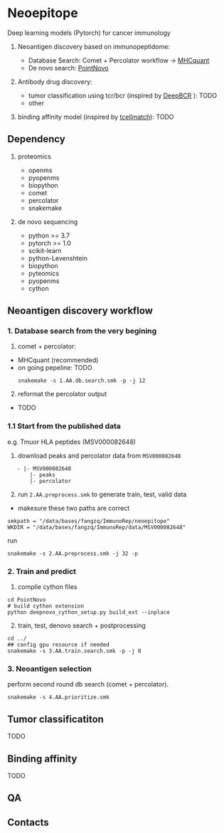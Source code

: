 

# Neoepitope
Deep learning models (Pytorch) for cancer immunology 

1. Neoantigen discovery based on immunopeptidome: 
    - Database Search: Comet + Percolator workflow -> [MHCquant](https://github.com/Leon-Bichmann/MHCquant)
    - De novo search: [PointNovo](https://github.com/volpato30/PointNovo)
2. Antibody drug discovery:
   - tumor classification using tcr/bcr (inspired by [DeepBCR](https://bitbucket.org/liulab/deepbcr) ): TODO
   - other

3. binding affinity model (inspired by [tcellmatch](https://github.com/theislab/tcellmatch)): TODO

## Dependency
1. proteomics
   - openms
   - pyopenms
   - biopython
   - comet
   - percolator
   - snakemake

2. de novo sequencing 
   - python >= 3.7
   - pytorch >= 1.0
   - scikit-learn
   - python-Levenshtein
   - biopython
   - pyteomics
   - pyopenms
   - cython


## Neoantigen discovery workflow


### 1. Database search from the very begining 
1. comet + percolator:
* MHCquant (recommended) 
* on going pepeline: TODO
   ```shell
   snakemake -s 1.AA.db.search.smk -p -j 12
   ```

2. reformat the percolator output 
  - TODO

### 1.1 Start from the published data
e.g. Tmuor HLA peptides (MSV000082648)
1. download peaks and percolator data from `MSV000082648`
```
   - |- MSV000082648
       |- peaks
       |- percolator
```

2. run `2.AA.preprocess.smk` to generate train, test, valid data
  - makesure these two paths are correct

```
smkpath = "/data/bases/fangzq/ImmunoRep/neoepitope"
WKDIR = "/data/bases/fangzq/ImmunoRep/data/MSV000082648"
```
run
```
snakemake -s 2.AA.preprocess.smk -j 32 -p 
```

### 2. Train and predict

1. complie cython files
```shell
cd PointNovo
# build cython extension
python deepnovo_cython_setup.py build_ext --inplace
```


2. train, test, denovo search + postprocessing
```shell
cd ../
## config gpu resource if needed
snakemake -s 3.AA.train.search.smk -p -j 8
```

### 3. Neoantigen selection
perform second round db search (comet + percolator).

```shell
snakemake -s 4.AA.prioritize.smk
```

## Tumor classificatiton

TODO

## Binding affinity

TODO


## QA
## Contacts